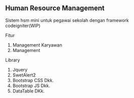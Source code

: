 ## Human Resource Management

Sistem hsm mini untuk pegawai sekolah dengan framework codeigniter(WIP)

Fitur
1. Management Karyawan
2. Management

Library
1. Jquery
2. SwetAlert2
3. Bootstrap CSS Dkk.
4. Bootstrap JS Dkk.
5. DataTable DKk.
